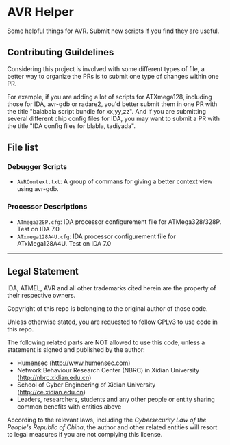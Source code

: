 # AVR Helper
Some helpful things for AVR. Submit new scripts if you find they are useful.

## Contributing Guildelines
Considering this project is involved with some different types of file, a better way to organize the PRs is to submit one type of changes within one PR. 

For example, if you are adding a lot of scripts for ATXmega128, including those for IDA, avr-gdb or radare2, you'd better submit them in one PR with the title "balabala script bundle for xx,yy,zz". And if you are submitting several different chip config files for IDA, you may want to submit a PR with the title "IDA config files for blabla, tadiyada".

## File list

### Debugger Scripts
* `AVRContext.txt`: A group of commans for giving a better context view using avr-gdb.

### Processor Descriptions
* `ATmega328P.cfg`: IDA processor configurement file for ATMega328/328P. Test on IDA 7.0
* `ATxmega128A4U.cfg`: IDA processor configurement file for ATxMega128A4U. Test on IDA 7.0

* * *

## Legal Statement
IDA, ATMEL, AVR and all other trademarks cited herein are the property of their respective owners.

Copyright of this repo is belonging to the original author of those code.

Unless otherwise stated, you are requested to follow GPLv3 to use code in this repo.

The following related parts are NOT allowed to use this code, unless a statement is signed and published by the author:

* Humensec (http://www.humensec.com)
* Network Behaviour Research Center (NBRC) in Xidian University (http://nbrc.xidian.edu.cn)
* School of Cyber Engineering of Xidian University (http://ce.xidian.edu.cn)
* Leaders, researchers, students and any other people or entity sharing common benefits with entities above

According to the relevant laws, including the *Cybersecurity Law of the People's Republic of China*, the author and other related entities will resort to legal measures if you are not complying this license.
